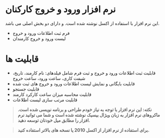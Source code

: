 # نرم افزار ورود و خروج کارکنان

این نرم افزار با استفاده از اکسل نوشته شده است. و دارای دو بخش اصلی می باشد.
* فرم ثبت اطلاعات ورود و خروج
* لیست ورود و خروج کارمندان

# قابلیت ها
* قابلیت ثبت اطلاعات ورود و خروج و ثبت فرم شامل فیلدهای: نام کارمند، تاریخ، شیفت کاری، ساعت ورود، ساعت خروج
* قابلیت بایگانی و نمایش لیست اطلاعات ورود و خروج های ثبت شده
* قابلیت جستجو
* قابلیت محاسبه میزان ساعت کارکرد کارمند
* قابلیت مرتب سازی لیست اطلاعات

> **نکته: این نرم افزار با توجه به نیاز خودم طراحی و برنامه نویسی شده است. ماکروهای نرم افزار به زبان ویژال بیسیک نوشته شده است و شما می توانید نرم افزار را مطابق میل خودتان توسعه دهید.** 

> **برای استفاده از نرم افزار از اکسل 2010 یا نسخه های بالاتر استفاده کنید.**
